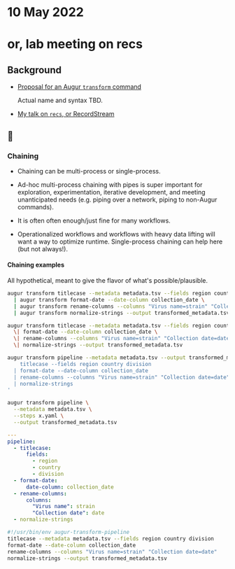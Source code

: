 # 10 May 2022
# or, lab meeting on recs

## Background

- [Proposal for an Augur `transform` command](https://github.com/nextstrain/augur/issues/860)

  Actual name and syntax TBD.

- [My talk on `recs`, or RecordStream](https://docs.google.com/presentation/d/1993xaZPMukiYincnwjFK9VgXkJu3gU5E00CzwZgj_n4)


## 💭

### Chaining

- Chaining can be multi-process or single-process.

- Ad-hoc multi-process chaining with pipes is super important for exploration,
  experimentation, iterative development, and meeting unanticipated needs (e.g.
  piping over a network, piping to non-Augur commands).

- It is often often enough/just fine for many workflows.

- Operationalized workflows and workflows with heavy data lifting will want a
  way to optimize runtime.  Single-process chaining can help here (but not
  always!).


#### Chaining examples

All hypothetical, meant to give the flavor of what's possible/plausible.

```bash
augur transform titlecase --metadata metadata.tsv --fields region country division \
  | augur transform format-date --date-column collection_date \
  | augur transform rename-columns --columns "Virus name=strain" "Collection date=date" \
  | augur transform normalize-strings --output transformed_metadata.tsv

augur transform titlecase --metadata metadata.tsv --fields region country division \
  \| format-date --date-column collection_date \
  \| rename-columns --columns "Virus name=strain" "Collection date=date" \
  \| normalize-strings --output transformed_metadata.tsv

augur transform pipeline --metadata metadata.tsv --output transformed_metadata.tsv '
    titlecase --fields region country division
  | format-date --date-column collection_date
  | rename-columns --columns "Virus name=strain" "Collection date=date"
  | normalize-strings
'
```

```bash
augur transform pipeline \
  --metadata metadata.tsv \
  --steps x.yaml \
  --output transformed_metadata.tsv
```
```yaml
---
pipeline:
  - titlecase:
      fields:
        - region
        - country
        - division
  - format-date:
      date-column: collection_date
  - rename-columns:
      columns:
        "Virus name": strain
        "Collection date": date
  - normalize-strings
```

```bash
#!/usr/bin/env augur-transform-pipeline
titlecase --metadata metadata.tsv --fields region country division
format-date --date-column collection_date
rename-columns --columns "Virus name=strain" "Collection date=date"
normalize-strings --output transformed_metadata.tsv
```
